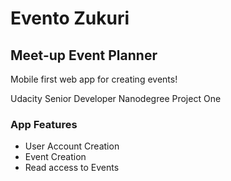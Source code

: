 # Evento Zukuri #
## Meet-up Event Planner ##
Mobile first web app for creating events!

Udacity Senior Developer Nanodegree Project One

### App Features ###
  * User Account Creation
  * Event Creation
  * Read access to Events
  
